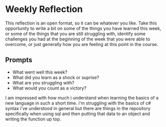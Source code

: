 # Weekly Reflection
This reflection is an open format, so it can be whatever you like. Take this opportunity to write a bit on some of the things you have learned this week, or some of the things that you are still struggling with, identify some challenges you had at the beginning of the week that you were able to overcome, or just generally how you are feeling at this point in the course.

## Prompts
- What went well this week?
- What did you learn as a shock or suprise?
- What are you struggling with?
- What would you count as a victory?



I am impressed with how much i understand when learning the basics of a new language in such a short time. i'm struggling with the basics of c# syntax i've understood in general but there are things in the repository specifically when using sql and then putting that data to an object and writing the function up top. 
